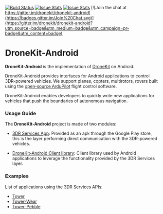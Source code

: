 [![Build Status](https://travis-ci.org/DroidPlanner/DroneKit-Android.svg?branch=develop)](https://travis-ci.org/DroidPlanner/DroneKit-Android)
[![Issue Stats](http://issuestats.com/github/DroidPlanner/DroneKit-Android/badge/pr)](http://issuestats.com/github/DroidPlanner/DroneKit-Android)
[![Issue Stats](http://issuestats.com/github/DroidPlanner/DroneKit-Android/badge/issue)](http://issuestats.com/github/DroidPlanner/DroneKit-Android)
[![Join the chat at https://gitter.im/dronekit/dronekit-android](https://badges.gitter.im/Join%20Chat.svg)](https://gitter.im/dronekit/dronekit-android?utm_source=badge&utm_medium=badge&utm_campaign=pr-badge&utm_content=badge)

# DroneKit-Android

**DroneKit-Android** is the implementation of [DroneKit](https://android.dronekit.io) on Android.

DroneKit-Android provides interfaces for Android applications to control 3DR-powered vehicles. We
support planes, copters, multirotors, rovers built using the [open-source ArduPilot](https://github.com/diydrones/ardupilot) flight
control software.

DroneKit-Android enables developers to quickly write new applications for vehicles that push the
boundaries of autonomous navigation.

### Usage Guide
The **DroneKit-Android** project is made of two modules:
* [3DR Services App](https://github.com/DroidPlanner/DroneKit-Android/tree/master/ServiceApp):
Provided as an apk through the Google Play store, this is the layer performing direct
communication with the 3DR-powered vehicles.

* [DroneKit-Android Client library](http://android.dronekit.io):
Client library used by Android applications to leverage the functionality provided by the 3DR
Services layer.

### Examples
List of applications using the 3DR Services APIs:
* [Tower](https://github.com/DroidPlanner/Tower)
* [Tower-Wear](https://github.com/DroidPlanner/tower-wear)
* [Tower-Pebble](https://github.com/DroidPlanner/dp-pebble)

